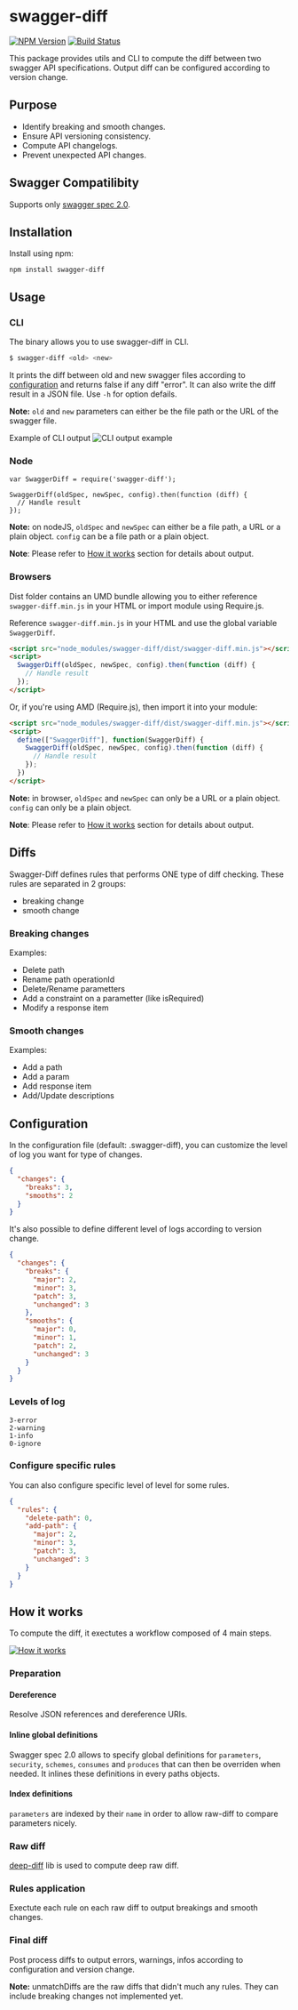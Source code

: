 # swagger-diff

[![NPM Version][npm-image]][npm-url]
[![Build Status][travis-image]][travis-url]

This package provides utils and CLI to compute the diff between two swagger API specifications. Output diff can be configured according to version change.


## Purpose
- Identify breaking and smooth changes.
- Ensure API versioning consistency.
- Compute API changelogs.
- Prevent unexpected API changes.


## Swagger Compatilibity

Supports only [swagger spec 2.0](https://github.com/swagger-api/swagger-spec/blob/master/versions/2.0.md).


## Installation
Install using npm:
```SH
npm install swagger-diff
```


## Usage

### CLI
The binary allows you to use swagger-diff in CLI.
```bash
$ swagger-diff <old> <new>
```
It prints the diff between old and new swagger files according to [configuration](#configuration) and returns false if any diff "error". It can also write the diff result in a JSON file. Use `-h` for option defails.

**Note:** `old` and `new` parameters can either be the file path or the URL of the swagger file.

Example of CLI output
![CLI output example](https://cloud.githubusercontent.com/assets/1886834/12273943/c748b518-b968-11e5-90ac-05102e184c35.png)


### Node
```JS
var SwaggerDiff = require('swagger-diff');

SwaggerDiff(oldSpec, newSpec, config).then(function (diff) {
  // Handle result
});
```
**Note:** on nodeJS, `oldSpec` and `newSpec` can either be a file path, a URL or a plain object. `config` can be a file path or a plain object.

**Note**: Please refer to [How it works](#how-it-works) section for details about output.


### Browsers
Dist folder contains an UMD bundle allowing you to either reference `swagger-diff.min.js` in your HTML or import module using Require.js.

Reference `swagger-diff.min.js` in your HTML and use the global variable `SwaggerDiff`.
```HTML
<script src="node_modules/swagger-diff/dist/swagger-diff.min.js"></script>
<script>
  SwaggerDiff(oldSpec, newSpec, config).then(function (diff) {
    // Handle result
  });
</script>
```
Or, if you're using AMD (Require.js), then import it into your module:
```HTML
<script src="node_modules/swagger-diff/dist/swagger-diff.min.js"></script>
<script>
  define(["SwaggerDiff"], function(SwaggerDiff) {
    SwaggerDiff(oldSpec, newSpec, config).then(function (diff) {
      // Handle result
    });
  })
</script>
```
**Note:** in browser, `oldSpec` and `newSpec` can only be a URL or a plain object. `config` can only be a plain object.

**Note**: Please refer to [How it works](#how-it-works) section for details about output.


## Diffs
Swagger-Diff defines rules that performs ONE type of diff checking. These rules are separated in 2 groups:
- breaking change
- smooth change

### Breaking changes
Examples:
- Delete path
- Rename path operationId
- Delete/Rename parametters
- Add a constraint on a parametter (like isRequired)
- Modify a response item

### Smooth changes
Examples:
- Add a path
- Add a param
- Add response item
- Add/Update descriptions


## Configuration

In the configuration file (default: .swagger-diff), you can customize the level of log you want for type of changes.
```JSON
{
  "changes": {
    "breaks": 3,
    "smooths": 2
  }
}
```

It's also possible to define different level of logs according to version change.
```JSON
{
  "changes": {
    "breaks": {
      "major": 2,
      "minor": 3,
      "patch": 3,
      "unchanged": 3
    },
    "smooths": {
      "major": 0,
      "minor": 1,
      "patch": 2,
      "unchanged": 3
    }
  }
}
```


### Levels of log
```
3-error
2-warning
1-info
0-ignore
```

### Configure specific rules
You can also configure specific level of level for some rules.
```JSON
{
  "rules": {
    "delete-path": 0,
    "add-path": {
      "major": 2,
      "minor": 3,
      "patch": 3,
      "unchanged": 3
    }
  }
}
```

## How it works

To compute the diff, it exectutes a workflow composed of 4 main steps.

[![How it works][schema-image]][schema-url]

### Preparation

#### Dereference
Resolve JSON references and dereference URIs.

#### Inline global definitions
Swagger spec 2.0 allows to specify global definitions for `parameters`, `security`, `schemes`, `consumes` and `produces` that can then be overriden when needed. It inlines these definitions in every paths objects.

#### Index definitions
`parameters` are indexed by their `name` in order to allow raw-diff to compare parameters nicely.

### Raw diff
[deep-diff](https://www.npmjs.com/package/deep-diff) lib is used to compute deep raw diff.

### Rules application
Exectute each rule on each raw diff to output breakings and smooth changes.

### Final diff
Post process diffs to output errors, warnings, infos according to configuration and version change.

**Note:** unmatchDiffs are the raw diffs that didn't much any rules. They can include breaking changes not implemented yet.


[npm-url]: https://www.npmjs.com/package/swagger-diff
[npm-image]: https://img.shields.io/npm/v/swagger-diff.svg?style=flat
[travis-url]: https://travis-ci.org/zallek/swagger-diff
[travis-image]: https://travis-ci.org/zallek/swagger-diff.svg?branch=master
[schema-url]: https://docs.google.com/drawings/d/1Xj20DzkaMYZc6zlPH8-F7wzlyap67vJCva6r0sKhDXM/edit?usp=sharing
[schema-image]: https://docs.google.com/drawings/d/1Xj20DzkaMYZc6zlPH8-F7wzlyap67vJCva6r0sKhDXM/pub?w=1440&h=493
